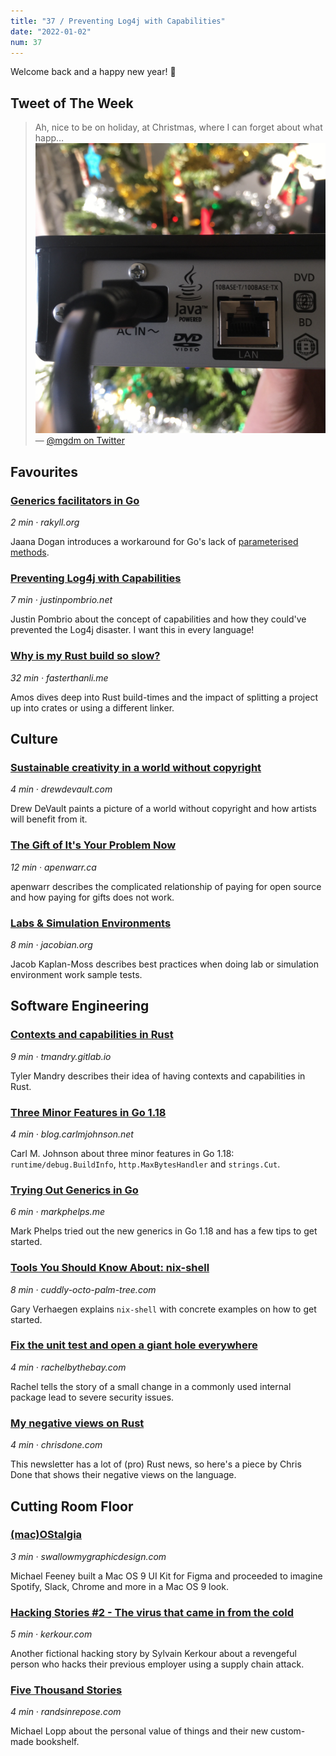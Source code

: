 ```yaml
---
title: "37 / Preventing Log4j with Capabilities"
date: "2022-01-02"
num: 37
---
```


Welcome back and a happy new year! 🎇

## Tweet of The Week

> Ah, nice to be on holiday, at Christmas, where I can forget about what happ…
> ![A photo of the back of a Blu-ray player, featuring the “Java Powered” logo](./_twitter_image.jpeg)
> — [@mgdm on Twitter](https://twitter.com/mgdm/status/1474729437967044611)

## Favourites

### [Generics facilitators in Go](https://rakyll.org/generics-facilititators/)

_2 min · rakyll.org_

Jaana Dogan introduces a workaround for Go's lack of [parameterised methods](https://go.googlesource.com/proposal/+/refs/heads/master/design/43651-type-parameters.md#No-parameterized-methods).

### [Preventing Log4j with Capabilities](https://justinpombrio.net/2021/12/26/preventing-log4j-with-capabilities.html)

_7 min · justinpombrio.net_

Justin Pombrio about the concept of capabilities and how they could've prevented the Log4j disaster. I want this in every language!

### [Why is my Rust build so slow?](https://fasterthanli.me/articles/why-is-my-rust-build-so-slow)

_32 min · fasterthanli.me_

Amos dives deep into Rust build-times and the impact of splitting a project up into crates or using a different linker.

## Culture

### [Sustainable creativity in a world without copyright](https://drewdevault.com/2021/12/23/Sustainable-creativity-post-copyright.html)

_4 min · drewdevault.com_

Drew DeVault paints a picture of a world without copyright and how artists will benefit from it.

### [The Gift of It's Your Problem Now](https://apenwarr.ca/log/20211229)

_12 min · apenwarr.ca_

apenwarr describes the complicated relationship of paying for open source and how paying for gifts does not work.

### [Labs & Simulation Environments](https://jacobian.org/2021/dec/24/wst-labs/)

_8 min · jacobian.org_

Jacob Kaplan-Moss describes best practices when doing lab or simulation environment work sample tests.

## Software Engineering

### [Contexts and capabilities in Rust](https://tmandry.gitlab.io/blog/posts/2021-12-21-context-capabilities/)

_9 min · tmandry.gitlab.io_

Tyler Mandry describes their idea of having contexts and capabilities in Rust.

### [Three Minor Features in Go 1.18](https://blog.carlmjohnson.net/post/2021/golang-118-minor-features/)

_4 min · blog.carlmjohnson.net_

Carl M. Johnson about three minor features in Go 1.18: `runtime/debug.BuildInfo`, `http.MaxBytesHandler` and `strings.Cut`.

### [Trying Out Generics in Go](https://markphelps.me/posts/trying-out-generics-in-go)

_6 min · markphelps.me_

Mark Phelps tried out the new generics in Go 1.18 and has a few tips to get started.

### [Tools You Should Know About: nix-shell](https://cuddly-octo-palm-tree.com/posts/2021-12-19-tyska-nix-shell/)

_8 min · cuddly-octo-palm-tree.com_

Gary Verhaegen explains `nix-shell` with concrete examples on how to get started.

### [Fix the unit test and open a giant hole everywhere](https://rachelbythebay.com/w/2021/12/24/mkdir/)

_4 min · rachelbythebay.com_

Rachel tells the story of a small change in a commonly used internal package lead to severe security issues.

### [My negative views on Rust](https://chrisdone.com/posts/rust/)

_4 min · chrisdone.com_

This newsletter has a lot of (pro) Rust news, so here's a piece by Chris Done that shows their negative views on the language.

## Cutting Room Floor

### [(mac)OStalgia](https://swallowmygraphicdesign.com/project/macostalgia)

_3 min · swallowmygraphicdesign.com_

Michael Feeney built a Mac OS 9 UI Kit for Figma and proceeded to imagine Spotify, Slack, Chrome and more in a Mac OS 9 look.

### [Hacking Stories #2 - The virus that came in from the cold](https://kerkour.com/hacking-stories/virus-cold/)

_5 min · kerkour.com_

Another fictional hacking story by Sylvain Kerkour about a revengeful person who hacks their previous employer using a supply chain attack.

### [Five Thousand Stories](https://randsinrepose.com/archives/five-thousand-stories/)

_4 min · randsinrepose.com_

Michael Lopp about the personal value of things and their new custom-made bookshelf.
